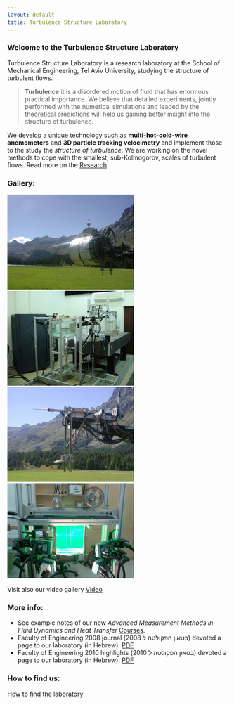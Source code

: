 ```yaml
---
layout: default
title: Turbulence Structure Laboratory
---
```


### Welcome to the Turbulence Structure Laboratory

Turbulence Structure Laboratory is a research laboratory at the School of Mechanical Engineering, Tel Aviv University, studying the structure of turbulent flows. 

> **Turbulence** it is a disordered motion of fluid that has enormous practical importance. We believe that detailed experiments, jointly performed with the numerical simulations and leaded by the theoretical predictions will help us gaining better insight into the structure of turbulence. 


We develop a unique technology such as **multi-hot-cold-wire anemometers** and **3D particle tracking velocimetry** and implement those to the study the *structure of turbulence*. We are working on the novel methods to cope with the smallest, sub-Kolmogorov, scales of turbulent flows. Read more on the [Research](/research).  


### Gallery: 
![Alps field experiment](/images/calibration_in_situ.jpg)
![](/images/lab.jpg)
![](/images/theprobe.jpg)
![Lid-driven cavity facility](/images/cavity.jpg)

Visit also our video gallery [Video](/videogallery)



### More info:
* See example notes of our new *Advanced Measurement Methods in Fluid Dynamics and Heat Transfer* [Courses](/courses). 
* Faculty of Engineering 2008 journal (בטאון הפקולטה ל 2008) devoted a page to our laboratory (in Hebrew): [PDF](/files/Pagesfrom2008bitaon.pdf)
* Faculty of Engineering 2010 highlights (בטאון הפקולטה ל 2010) devoted a page to our laboratory (in Hebrew): [PDF](/files/Pagesfrom2010bitaon.pdf)


### How to find us:
[How to find the laboratory](/howtofindus)